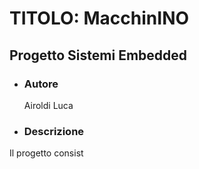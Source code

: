# TITOLO: MacchinINO

## Progetto Sistemi Embedded

- ### Autore
    Airoldi Luca

- ### Descrizione
Il progetto consist
